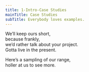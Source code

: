 ```yaml
---
title: 1-Intro-Case Studies
mainTitle: Case Studies
subTitle: Everybody loves examples.
---
```

<p>
	    We’ll keep ours short,<br>
	    because frankly,<br>
	    we’d rather talk about your project.<br>
	    Gotta live in the present.
</p>
<p>
	    Here’s a sampling of our range,<br>
	    holler at us to see more.
</p>